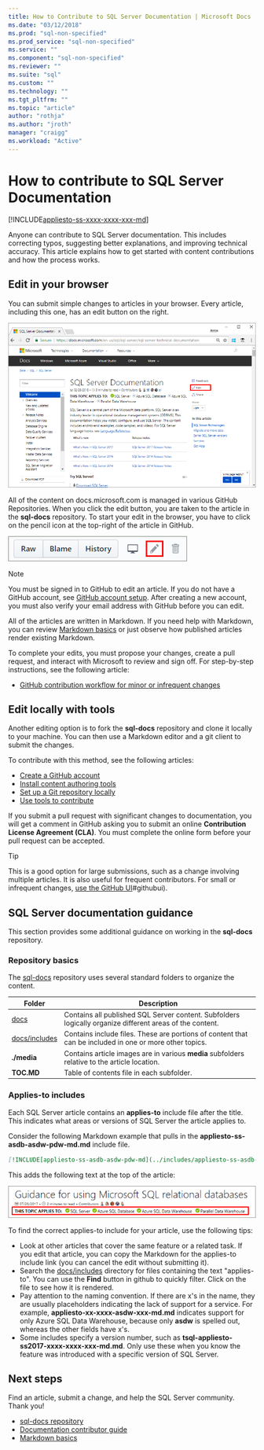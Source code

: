 ```yaml
---
title: How to Contribute to SQL Server Documentation | Microsoft Docs
ms.date: "03/12/2018"
ms.prod: "sql-non-specified"
ms.prod_service: "sql-non-specified"
ms.service: ""
ms.component: "sql-non-specified"
ms.reviewer: ""
ms.suite: "sql"
ms.custom: ""
ms.technology: ""
ms.tgt_pltfrm: ""
ms.topic: "article"
author: "rothja"
ms.author: "jroth"
manager: "craigg"
ms.workload: "Active"
---
```


# How to contribute to SQL Server Documentation

[!INCLUDE[appliesto-ss-xxxx-xxxx-xxx-md](../includes/appliesto-ss-xxxx-xxxx-xxx-md.md)]

Anyone can contribute to SQL Server documentation. This includes correcting typos, suggesting better explanations, and improving technical accuracy. This article explains how to get started with content contributions and how the process works.

## <a id="githubui"></a> Edit in your browser

You can submit simple changes to articles in your browser. Every article, including this one, has an edit button on the right.

![Edit button for SQL article](./media/sql-server-docs-contribute/edit-sql-server-docs.png)

All of the content on docs.microsoft.com is managed in various GitHub Repositories. When you click the edit button, you are taken to the article in the **sql-docs** repository. To start your edit in the browser, you have to click on the pencil icon at the top-right of the article in GitHub.

![Edit button](./media/sql-server-docs-contribute/edit-button.png)

> [!NOTE]
> You must be signed in to GitHub to edit an article. If you do not have a GitHub account, see [GitHub account setup](https://docs.microsoft.com/contribute/contribute/get-started-setup-github). After creating a new account, you must also verify your email address with GitHub before you can edit.

All of the articles are written in Markdown. If you need help with Markdown, you can review [Markdown basics](https://help.github.com/articles/getting-started-with-writing-and-formatting-on-github/) or just observe how published articles render existing Markdown.

To complete your edits, you must propose your changes, create a pull request, and interact with Microsoft to review and sign off. For step-by-step instructions, see the following article:

- [GitHub contribution workflow for minor or infrequent changes](https://docs.microsoft.com/contribute/contribute/light-workflow)

## <a id="tools"></a> Edit locally with tools

Another editing option is to fork the **sql-docs** repository and clone it locally to your machine. You can then use a Markdown editor and a git client to submit the changes. 

To contribute with this method, see the following articles:

- [Create a GitHub account](https://docs.microsoft.com/contribute/contribute/get-started-setup-github)
- [Install content authoring tools](https://docs.microsoft.com/contribute/contribute/get-started-setup-tools)
- [Set up a Git repository locally](https://docs.microsoft.com/contribute/contribute/get-started-setup-local)
- [Use tools to contribute](https://docs.microsoft.com/contribute/contribute/full-workflow)

If you submit a pull request with significant changes to documentation, you will get a comment in GitHub asking you to submit an online **Contribution License Agreement (CLA)**. You must complete the online form before your pull request can be accepted.

> [!TIP] 
> This is a good option for large submissions, such as a change involving multiple articles. It is also useful for frequent contributors. For small or infrequent changes, [use the GitHub UI]()#githubui).


## SQL Server documentation guidance

This section provides some additional guidance on working in the **sql-docs** repository.

### Repository basics

The [sql-docs](https://github.com/MicrosoftDocs/sql-docs) repository uses several standard folders to organize the content.

| Folder | Description |
|---|---|
| [docs](https://github.com/MicrosoftDocs/sql-docs/tree/live/docs) | Contains all published SQL Server content. Subfolders logically organize different areas of the content. |
| [docs/includes](https://github.com/MicrosoftDocs/sql-docs/tree/live/docs/includes) | Contains include files. These are portions of content that can be included in one or more other topics. |
| **./media** | Contains article images are in various **media** subfolders relative to the article location. |
| **TOC.MD** | Table of contents file in each subfolder. |

### Applies-to includes

Each SQL Server article contains an **applies-to** include file after the title. This indicates what areas or versions of SQL Server the article applies to.

Consider the following Markdown example that pulls in the **appliesto-ss-asdb-asdw-pdw-md.md** include file.

```Markdown
[!INCLUDE[appliesto-ss-asdb-asdw-pdw-md](../includes/appliesto-ss-asdb-asdw-pdw-md.md)]
```

This adds the following text at the top of the article:

![Applies to text](./media/sql-server-docs-contribute/applies-to.png)

To find the correct applies-to include for your article, use the following tips:

- Look at other articles that cover the same feature or a related task. If you edit that article, you can copy the Markdown for the applies-to include link (you can cancel the edit without submitting it).
- Search the [docs/includes](https://github.com/MicrosoftDocs/sql-docs/tree/live/docs/includes) directory for files containing the text "applies-to". You can use the **Find** button in github to quickly filter. Click on the file to see how it is rendered.
- Pay attention to the naming convention. If there are x's in the name, they are usually placeholders indicating the lack of support for a service. For example, **appliesto-xx-xxxx-asdw-xxx-md.md** indicates support for only Azure SQL Data Warehouse, because only **asdw** is spelled out, whereas the other fields have x's.
- Some includes specify a version number, such as **tsql-appliesto-ss2017-xxxx-xxxx-xxx-md.md**. Only use these when you know the feature was introduced with a specific version of SQL Server. 

## Next steps

Find an article, submit a change, and help the SQL Server community. Thank you!

- [sql-docs repository](https://github.com/MicrosoftDocs/sql-docs)
- [Documentation contributor guide](https://docs.microsoft.com/en-us/contribute/)
- [Markdown basics](https://help.github.com/articles/getting-started-with-writing-and-formatting-on-github/)